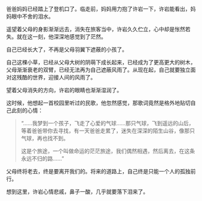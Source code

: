爸爸妈妈已经踏上了登机口了。临走前，妈妈用力抱了许岩一下，许岩能看出，妈妈眼中不舍的泪水。

遥望着父母的身影渐渐远去，消失在旅客当中，许岩久久伫立，心中却是怅然若失。就在这一刻，他深深地感觉到了茫然。

自己已经长大了，不再是父母羽翼下遮蔽的小孩了。

自己这棵小草，已经从父母大树的阴萌下成长起来，已经成为了更高更大的树木，父母渐渐衰老的双臂，已经无法再为自己遮蔽风雨了。从现在起，自己就要独立面对这残酷的世界，迎接人间的风雨了。

望着父母消失的方向，许岩的眼睛也渐渐湿润了。

这时候，他想起一首校园里听过的民歌，他忽然感觉，那歌词竟然是格外地贴切自己此刻的心情：

> “……我梦到一个孩子，飞走了心爱的气球……那只气球，飞到遥远的山后，等着爸爸带你去寻找，有一天爸爸走累了，迷失在深深的陌生山谷，像那只气球，再也找不到。
>
> 这是个旅途，一个叫做命运的茫茫旅途，我们偶然相遇，然后离去，在这条永远不归的路……”

父母终将老去，终是要离开我们的。将来的道路上，自己终是只能一个人的孤独前行。

想到这里，许岩心情悲戚，鼻子一酸，几乎就要落下泪来了。